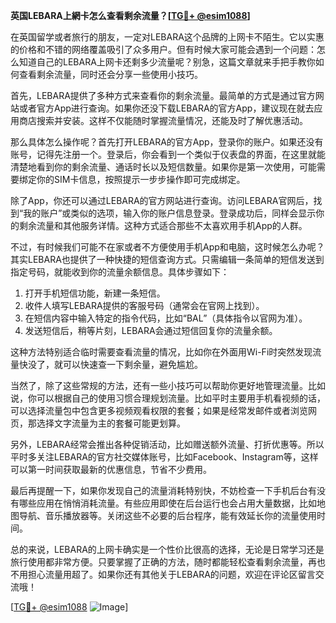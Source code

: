 **英国LEBARA上網卡怎么查看剩余流量？[[TG💪+ @esim1088](https://t.me/s/esim1088)]**

在英国留学或者旅行的朋友，一定对LEBARA这个品牌的上网卡不陌生。它以实惠的价格和不错的网络覆盖吸引了众多用户。但有时候大家可能会遇到一个问题：怎么知道自己的LEBARA上网卡还剩多少流量呢？别急，这篇文章就来手把手教你如何查看剩余流量，同时还会分享一些使用小技巧。

首先，LEBARA提供了多种方式来查看你的剩余流量。最简单的方式是通过官方网站或者官方App进行查询。如果你还没下载LEBARA的官方App，建议现在就去应用商店搜索并安装。这样不仅能随时掌握流量情况，还能及时了解优惠活动。

那么具体怎么操作呢？首先打开LEBARA的官方App，登录你的账户。如果还没有账号，记得先注册一个。登录后，你会看到一个类似于仪表盘的界面，在这里就能清楚地看到你的剩余流量、通话时长以及短信数量。如果你是第一次使用，可能需要绑定你的SIM卡信息，按照提示一步步操作即可完成绑定。

除了App，你还可以通过LEBARA的官方网站进行查询。访问LEBARA官网后，找到“我的账户”或类似的选项，输入你的账户信息登录。登录成功后，同样会显示你的剩余流量和其他服务详情。这种方式适合那些不太喜欢用手机App的人群。

不过，有时候我们可能不在家或者不方便使用手机App和电脑，这时候怎么办呢？其实LEBARA也提供了一种快捷的短信查询方式。只需编辑一条简单的短信发送到指定号码，就能收到你的流量余额信息。具体步骤如下：

1. 打开手机短信功能，新建一条短信。
2. 收件人填写LEBARA提供的客服号码（通常会在官网上找到）。
3. 在短信内容中输入特定的指令代码，比如“BAL”（具体指令以官网为准）。
4. 发送短信后，稍等片刻，LEBARA会通过短信回复你的流量余额。

这种方法特别适合临时需要查看流量的情况，比如你在外面用Wi-Fi时突然发现流量快没了，就可以快速查一下剩余量，避免尴尬。

当然了，除了这些常规的方法，还有一些小技巧可以帮助你更好地管理流量。比如说，你可以根据自己的使用习惯合理规划流量。比如平时主要用手机看视频的话，可以选择流量包中包含更多视频观看权限的套餐；如果是经常发邮件或者浏览网页，那选择文字流量为主的套餐可能更划算。

另外，LEBARA经常会推出各种促销活动，比如赠送额外流量、打折优惠等。所以平时多关注LEBARA的官方社交媒体账号，比如Facebook、Instagram等，这样可以第一时间获取最新的优惠信息，节省不少费用。

最后再提醒一下，如果你发现自己的流量消耗特别快，不妨检查一下手机后台有没有哪些应用在悄悄消耗流量。有些应用即使在后台运行也会占用大量数据，比如地图导航、音乐播放器等。关闭这些不必要的后台程序，能有效延长你的流量使用时间。

总的来说，LEBARA的上网卡确实是一个性价比很高的选择，无论是日常学习还是旅行使用都非常方便。只要掌握了正确的方法，随时都能轻松查看剩余流量，再也不用担心流量用超了。如果你还有其他关于LEBARA的问题，欢迎在评论区留言交流哦！

[[TG💪+ @esim1088](https://t.me/s/esim1088) ![Image](https://i.postimg.cc/4NQfJmqS/Snipaste-2025-05-13-00-14-12.png)]
